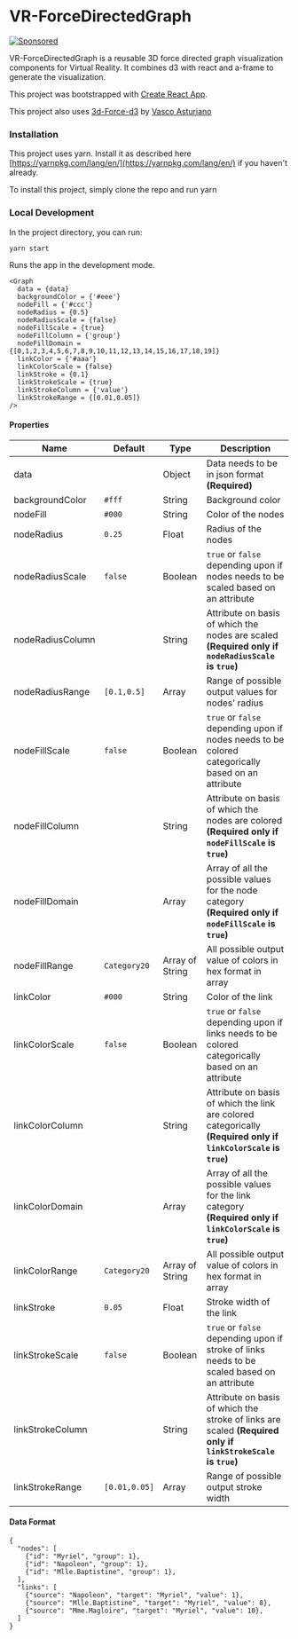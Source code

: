 # VR-ForceDirectedGraph
[![Sponsored](https://img.shields.io/badge/chilicorn-sponsored-brightgreen.svg?logo=data%3Aimage%2Fpng%3Bbase64%2CiVBORw0KGgoAAAANSUhEUgAAAA4AAAAPCAMAAADjyg5GAAABqlBMVEUAAAAzmTM3pEn%2FSTGhVSY4ZD43STdOXk5lSGAyhz41iz8xkz2HUCWFFhTFFRUzZDvbIB00Zzoyfj9zlHY0ZzmMfY0ydT0zjj92l3qjeR3dNSkoZp4ykEAzjT8ylUBlgj0yiT0ymECkwKjWqAyjuqcghpUykD%2BUQCKoQyAHb%2BgylkAyl0EynkEzmkA0mUA3mj86oUg7oUo8n0k%2FS%2Bw%2Fo0xBnE5BpU9Br0ZKo1ZLmFZOjEhesGljuzllqW50tH14aS14qm17mX9%2Bx4GAgUCEx02JySqOvpSXvI%2BYvp2orqmpzeGrQh%2Bsr6yssa2ttK6v0bKxMBy01bm4zLu5yry7yb29x77BzMPCxsLEzMXFxsXGx8fI3PLJ08vKysrKy8rL2s3MzczOH8LR0dHW19bX19fZ2dna2trc3Nzd3d3d3t3f39%2FgtZTg4ODi4uLj4%2BPlGxLl5eXm5ubnRzPn5%2Bfo6Ojp6enqfmzq6urr6%2Bvt7e3t7u3uDwvugwbu7u7v6Obv8fDz8%2FP09PT2igP29vb4%2BPj6y376%2Bu%2F7%2Bfv9%2Ff39%2Fv3%2BkAH%2FAwf%2FtwD%2F9wCyh1KfAAAAKXRSTlMABQ4VGykqLjVCTVNgdXuHj5Kaq62vt77ExNPX2%2Bju8vX6%2Bvr7%2FP7%2B%2FiiUMfUAAADTSURBVAjXBcFRTsIwHAfgX%2FtvOyjdYDUsRkFjTIwkPvjiOTyX9%2FAIJt7BF570BopEdHOOstHS%2BX0s439RGwnfuB5gSFOZAgDqjQOBivtGkCc7j%2B2e8XNzefWSu%2BsZUD1QfoTq0y6mZsUSvIkRoGYnHu6Yc63pDCjiSNE2kYLdCUAWVmK4zsxzO%2BQQFxNs5b479NHXopkbWX9U3PAwWAVSY%2FpZf1udQ7rfUpQ1CzurDPpwo16Ff2cMWjuFHX9qCV0Y0Ok4Jvh63IABUNnktl%2B6sgP%2BARIxSrT%2FMhLlAAAAAElFTkSuQmCC)](http://spiceprogram.org/oss-sponsorship)

VR-ForceDirectedGraph is a reusable 3D force directed graph visualization components for Virtual Reality. It combines d3 with react and a-frame to generate the visualization.

This project was bootstrapped with [Create React App](https://github.com/facebookincubator/create-react-app).

This project also uses [3d-Force-d3](https://github.com/vasturiano/d3-force-3d) by [Vasco Asturiano](https://github.com/vasturiano)

### Installation

This project uses yarn. Install it as described here [https://yarnpkg.com/lang/en/](https://yarnpkg.com/lang/en/) if you haven't already.

To install this project, simply clone the repo and run yarn

### Local Development
In the project directory, you can run:
```
yarn start
```
Runs the app in the development mode.

```
<Graph 
  data = {data}
  backgroundColor = {'#eee'}
  nodeFill = {'#ccc'}
  nodeRadius = {0.5}
  nodeRadiusScale = {false}
  nodeFillScale = {true}
  nodeFillColumn = {'group'}
  nodeFillDomain = {[0,1,2,3,4,5,6,7,8,9,10,11,12,13,14,15,16,17,18,19]}
  linkColor = {'#aaa'}
  linkColorScale = {false}
  linkStroke = {0.1}
  linkStrokeScale = {true}
  linkStrokeColumn = {'value'}
  linkStrokeRange = {[0.01,0.05]}
/>
```

#### Properties

Name|Default|Type|Description
--- | --- | --- | ---
data||Object|Data needs to be in json format **(Required)**
backgroundColor|`#fff`|String|Background color
nodeFill|`#000`|String|Color of the nodes
nodeRadius|`0.25`|Float|Radius of the nodes
nodeRadiusScale|`false`|Boolean|`true` or `false` depending upon if nodes needs to be scaled based on an attribute
nodeRadiusColumn||String|Attribute on basis of which the nodes are scaled **(Required only if `nodeRadiusScale` is `true`)**
nodeRadiusRange|`[0.1,0.5]`|Array|Range of possible output values for nodes' radius
nodeFillScale|`false`|Boolean|`true` or `false` depending upon if nodes needs to be colored categorically based on an attribute
nodeFillColumn||String|Attribute on basis of which the nodes are colored **(Required only if `nodeFillScale` is `true`)**
nodeFillDomain||Array|Array of all the possible values for the node category **(Required only if `nodeFillScale` is `true`)**
nodeFillRange|`Category20`|Array of String|All possible output value of colors in hex format in array
linkColor|`#000`|String|Color of the link
linkColorScale|`false`|Boolean|`true` or `false` depending upon if links needs to be colored categorically based on an attribute
linkColorColumn||String|Attribute on basis of which the link are colored categorically **(Required only if `linkColorScale` is `true`)**
linkColorDomain||Array|Array of all the possible values for the link category **(Required only if `linkColorScale` is `true`)**
linkColorRange|`Category20`|Array of String|All possible output value of colors in hex format in array
linkStroke|`0.05`|Float|Stroke width of the link
linkStrokeScale|`false`|Boolean|`true` or `false` depending upon if stroke of links needs to be scaled based on an attribute
linkStrokeColumn||String|Attribute on basis of which the stroke of links are scaled **(Required only if `linkStrokeScale` is `true`)**
linkStrokeRange|`[0.01,0.05]`|Array|Range of possible output stroke width

#### Data Format
```
{
  "nodes": [
    {"id": "Myriel", "group": 1},
    {"id": "Napoleon", "group": 1},
    {"id": "Mlle.Baptistine", "group": 1},
  ],
  "links": [
    {"source": "Napoleon", "target": "Myriel", "value": 1},
    {"source": "Mlle.Baptistine", "target": "Myriel", "value": 8},
    {"source": "Mme.Magloire", "target": "Myriel", "value": 10},
  ]
}
```
